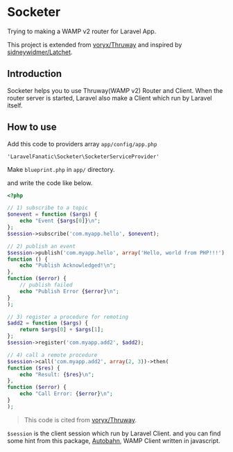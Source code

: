 # Socketer

Trying to making a WAMP v2 router for Laravel App.

This project is extended from [voryx/Thruway](https://github.com/voryx/Thruway) and inspired by [sidneywidmer/Latchet](https://github.com/sidneywidmer/Latchet).

## Introduction
Socketer helps you to use Thruway(WAMP v2) Router and Client.
When the router server is started, Laravel also make a Client which run by Laravel itself.

## How to use

Add this code to providers array `app/config/app.php`
```
'LaravelFanatic\Socketer\SocketerServiceProvider'
```

Make `blueprint.php` in `app/` directory.

and write the code like below.
``` php
<?php

// 1) subscribe to a topic
$onevent = function ($args) {
    echo "Event {$args[0]}\n";
};
$session->subscribe('com.myapp.hello', $onevent);

// 2) publish an event
$session->publish('com.myapp.hello', array('Hello, world from PHP!!!'), [], ["acknowledge" => true])->then(
function () {
    echo "Publish Acknowledged!\n";
},
function ($error) {
    // publish failed
    echo "Publish Error {$error}\n";
}
);

// 3) register a procedure for remoting
$add2 = function ($args) {
    return $args[0] + $args[1];
};
$session->register('com.myapp.add2', $add2);

// 4) call a remote procedure
$session->call('com.myapp.add2', array(2, 3))->then(
function ($res) {
    echo "Result: {$res}\n";
},
function ($error) {
    echo "Call Error: {$error}\n";
}
);
```
>This code is cited from [voryx/Thruway](https://github.com/voryx/Thruway).

`$session` is the client session which run by Laravel Client.
and you can find some hint from this package, [Autobahn](
    http://autobahn.ws/js/reference.html#sessions), WAMP Client written in javascript.
